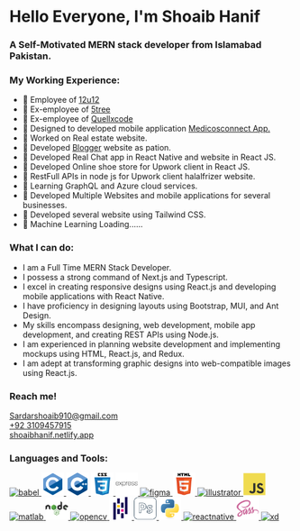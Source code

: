 <h1 align="">Hello Everyone, I'm Shoaib Hanif</h1>
<h3 align="">A Self-Motivated MERN stack developer from Islamabad Pakistan.</h3>

<h3> My Working Experience:</h3>
<ul>
<li>💎 Employee of <a href="https://app-dev.12u12.com/">12u12</a> </li>
<li>💎 Ex-employee of <a href="https://5tree.co.uk/">5tree</a> </li>
<li>💎 Ex-employee of <a href="https://quellxcode.com/">Quellxcode</a> </li>
<li>💎 Designed to developed mobile application <a href="https://medicosconnect.com/">Medicosconnect App.</a></li>
<li>💎 Worked on Real estate website. </li>
<li>💎 Developed <a target ="_blank" href="https://github.com/sardarshoaib791/sardarshoaib791l.app/">Blogger</a> website as pation.</li>
<li>💎 Developed Real Chat app in React Native and website in React JS.</li>
<li>💎 Developed Online shoe store for Upwork client in React JS.</li>
<li>💎 RestFull APIs in node js for Upwork client halalfrizer website.</li>
<li>💎 Learning GraphQL and Azure cloud services.</li>
<li>💎 Developed Multiple Websites and mobile applications for several businesses.</li>
<li>💎 Developed several website using Tailwind CSS.</li>
<li>💎 Machine Learning Loading......</li> 
</ul> 
<h3 align="left">What I can do:</h3>
<ul>
<li align="left">I am a Full Time MERN Stack Developer.</li>
<li align="left">I possess a strong command of Next.js and Typescript.</li>
<li align="left">I excel in creating responsive designs using React.js and developing mobile applications with React Native.</li>
<li align="left">I have proficiency in designing layouts using Bootstrap, MUI, and Ant Design.</li>
<li align="left">My skills encompass designing, web development, mobile app development, and creating REST APIs using Node.js.</li>
<li align="left">I am experienced in planning website development and implementing mockups using HTML, React.js, and Redux.</li>
<li align="left">I am adept at transforming graphic designs into web-compatible images using React.js.</li>
</ul>

<h3>Reach me!</h3>
<a target="_blank" href="/"> Sardarshoaib910@gmail.com </a>
<br/>
<a target="_blank" href=""> +92 3109457915 </a>
<br/>
<a target="_blank" href="https://shoaibhanif.netlify.app/"> shoaibhanif.netlify.app </a>

<h3 align="left">Languages and Tools:</h3>
<p align="left"> <a href="https://babeljs.io/" target="_blank" rel="noreferrer"> <img src="https://www.vectorlogo.zone/logos/babeljs/babeljs-icon.svg" alt="babel" width="40" height="40"/> </a> <a href="https://www.cprogramming.com/" target="_blank" rel="noreferrer"> <img src="https://raw.githubusercontent.com/devicons/devicon/master/icons/c/c-original.svg" alt="c" width="40" height="40"/> </a> <a href="https://www.w3schools.com/cpp/" target="_blank" rel="noreferrer"> <img src="https://raw.githubusercontent.com/devicons/devicon/master/icons/cplusplus/cplusplus-original.svg" alt="cplusplus" width="40" height="40"/> </a> <a href="https://www.w3schools.com/css/" target="_blank" rel="noreferrer"> <img src="https://raw.githubusercontent.com/devicons/devicon/master/icons/css3/css3-original-wordmark.svg" alt="css3" width="40" height="40"/> </a> <a href="https://expressjs.com" target="_blank" rel="noreferrer"> <img src="https://raw.githubusercontent.com/devicons/devicon/master/icons/express/express-original-wordmark.svg" alt="express" width="40" height="40"/> </a> <a href="https://www.figma.com/" target="_blank" rel="noreferrer"> <img src="https://www.vectorlogo.zone/logos/figma/figma-icon.svg" alt="figma" width="40" height="40"/> </a> <a href="https://www.w3.org/html/" target="_blank" rel="noreferrer"> <img src="https://raw.githubusercontent.com/devicons/devicon/master/icons/html5/html5-original-wordmark.svg" alt="html5" width="40" height="40"/> </a> <a href="https://www.adobe.com/in/products/illustrator.html" target="_blank" rel="noreferrer"> <img src="https://www.vectorlogo.zone/logos/adobe_illustrator/adobe_illustrator-icon.svg" alt="illustrator" width="40" height="40"/> </a> <a href="https://developer.mozilla.org/en-US/docs/Web/JavaScript" target="_blank" rel="noreferrer"> <img src="https://raw.githubusercontent.com/devicons/devicon/master/icons/javascript/javascript-original.svg" alt="javascript" width="40" height="40"/> </a> <a href="https://www.mathworks.com/" target="_blank" rel="noreferrer"> <img src="https://upload.wikimedia.org/wikipedia/commons/2/21/Matlab_Logo.png" alt="matlab" width="40" height="40"/> </a> <a href="https://nodejs.org" target="_blank" rel="noreferrer"> <img src="https://raw.githubusercontent.com/devicons/devicon/master/icons/nodejs/nodejs-original-wordmark.svg" alt="nodejs" width="40" height="40"/> </a> <a href="https://opencv.org/" target="_blank" rel="noreferrer"> <img src="https://www.vectorlogo.zone/logos/opencv/opencv-icon.svg" alt="opencv" width="40" height="40"/> </a> <a href="https://pandas.pydata.org/" target="_blank" rel="noreferrer"> <img src="https://raw.githubusercontent.com/devicons/devicon/2ae2a900d2f041da66e950e4d48052658d850630/icons/pandas/pandas-original.svg" alt="pandas" width="40" height="40"/> </a> <a href="https://www.photoshop.com/en" target="_blank" rel="noreferrer"> <img src="https://raw.githubusercontent.com/devicons/devicon/master/icons/photoshop/photoshop-line.svg" alt="photoshop" width="40" height="40"/> </a> <a href="https://www.python.org" target="_blank" rel="noreferrer"> <img src="https://raw.githubusercontent.com/devicons/devicon/master/icons/python/python-original.svg" alt="python" width="40" height="40"/> </a> <a href="https://reactnative.dev/" target="_blank" rel="noreferrer"> <img src="https://reactnative.dev/img/header_logo.svg" alt="reactnative" width="40" height="40"/> </a> <a href="https://sass-lang.com" target="_blank" rel="noreferrer"> <img src="https://raw.githubusercontent.com/devicons/devicon/master/icons/sass/sass-original.svg" alt="sass" width="40" height="40"/> </a> <a href="https://www.adobe.com/products/xd.html" target="_blank" rel="noreferrer"> <img src="https://cdn.worldvectorlogo.com/logos/adobe-xd.svg" alt="xd" width="40" height="40"/> </a> </p>
